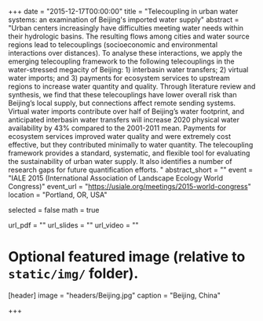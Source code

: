 +++
date = "2015-12-17T00:00:00"
title = "Telecoupling in urban water systems: an examination of Beijing's imported water supply"
abstract = "Urban centers increasingly have difficulties meeting water needs within their hydrologic basins. The resulting flows among cities and water source regions lead to telecouplings (socioeconomic and environmental interactions over distances). To analyse these interactions, we apply the emerging telecoupling framework to the following telecouplings in the water-stressed megacity of Beijing: 1) interbasin water transfers; 2) virtual water imports; and 3) payments for ecosystem services to upstream regions to increase water quantity and quality. Through literature review and synthesis, we find that these telecouplings have lower overall risk than Beijing’s local supply, but connections affect remote sending systems. Virtual water imports contribute over half of Beijing’s water footprint, and anticipated interbasin water transfers will increase 2020 physical water availability by 43% compared to the 2001-2011 mean. Payments for ecosystem services improved water quality and were extremely cost effective, but they contributed minimally to water quantity. The telecoupling framework provides a standard, systematic, and flexible tool for evaluating the sustainability of urban water supply. It also identifies a number of research gaps for future quantification efforts. "
abstract_short = ""
event = "IALE 2015 (International Association of Landscape Ecology World Congress)"
event_url = "https://usiale.org/meetings/2015-world-congress"
location = "Portland, OR, USA"

selected = false
math = true

url_pdf = ""
url_slides = ""
url_video = ""

# Optional featured image (relative to `static/img/` folder).
[header]
image = "headers/Beijing.jpg"
caption = "Beijing, China"

+++


